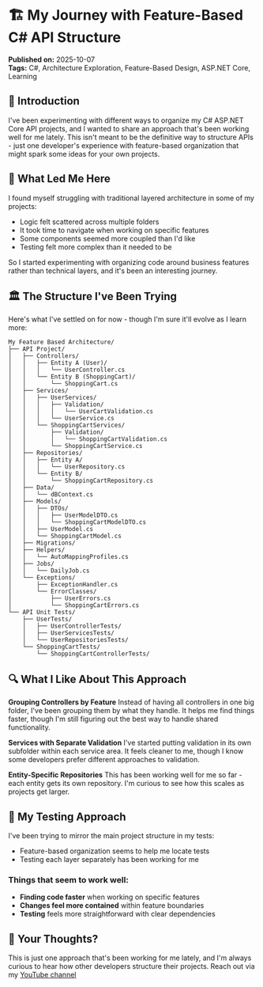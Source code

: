 # 🏗️ My Journey with Feature-Based C# API Structure

**Published on:** 2025-10-07  
**Tags:** C#, Architecture Exploration, Feature-Based Design, ASP.NET Core, Learning  

## 🚀 Introduction

I've been experimenting with different ways to organize my C# ASP.NET Core API projects, and I wanted to share an approach that's been working well for me lately. This isn't meant to be the definitive way to structure APIs - just one developer's experience with feature-based organization that might spark some ideas for your own projects.

## 🤔 What Led Me Here

I found myself struggling with traditional layered architecture in some of my projects:
- Logic felt scattered across multiple folders
- It took time to navigate when working on specific features
- Some components seemed more coupled than I'd like
- Testing felt more complex than it needed to be

So I started experimenting with organizing code around business features rather than technical layers, and it's been an interesting journey.

## 🏛️ The Structure I've Been Trying

Here's what I've settled on for now - though I'm sure it'll evolve as I learn more:

```
My Feature Based Architecture/
├── API Project/
│   ├── Controllers/
│   │   ├── Entity A (User)/
│   │   │   └── UserController.cs
│   │   └── Entity B (ShoppingCart)/
│   │       └── ShoppingCart.cs
│   ├── Services/
│   │   ├── UserServices/
│   │   │   ├── Validation/
│   │   │   │   └── UserCartValidation.cs
│   │   │   └── UserService.cs
│   │   └── ShoppingCartServices/
│   │       ├── Validation/
│   │       │   └── ShoppingCartValidation.cs
│   │       └── ShoppingCartService.cs
│   ├── Repositories/
│   │   ├── Entity A/
│   │   │   └── UserRepository.cs
│   │   └── Entity B/
│   │       └── ShoppingCartRepository.cs
│   ├── Data/
│   │   └── dBContext.cs
│   ├── Models/
│   │   ├── DTOs/
│   │   │   ├── UserModelDTO.cs
│   │   │   └── ShoppingCartModelDTO.cs
│   │   ├── UserModel.cs
│   │   └── ShoppingCartModel.cs
│   ├── Migrations/
│   ├── Helpers/
│   │   └── AutoMappingProfiles.cs
│   ├── Jobs/
│   │   └── DailyJob.cs
│   └── Exceptions/
│       ├── ExceptionHandler.cs
│       └── ErrorClasses/
│           ├── UserErrors.cs
│           └── ShoppingCartErrors.cs
└── API Unit Tests/
    ├── UserTests/
    │   ├── UserControllerTests/
    │   ├── UserServicesTests/
    │   └── UserRepositoriesTests/
    └── ShoppingCartTests/
        └── ShoppingCartControllerTests/
```

## 🔍 What I Like About This Approach

**Grouping Controllers by Feature**
Instead of having all controllers in one big folder, I've been grouping them by what they handle. It helps me find things faster, though I'm still figuring out the best way to handle shared functionality.

 **Services with Separate Validation**
I've started putting validation in its own subfolder within each service area. It feels cleaner to me, though I know some developers prefer different approaches to validation.

 **Entity-Specific Repositories**
This has been working well for me so far - each entity gets its own repository. I'm curious to see how this scales as projects get larger.


## 🧪 My Testing Approach

I've been trying to mirror the main project structure in my tests:
- Feature-based organization seems to help me locate tests
- Testing each layer separately has been working for me

### Things that seem to work well:
- **Finding code faster** when working on specific features
- **Changes feel more contained** within feature boundaries
- **Testing** feels more straightforward with clear dependencies


## 🤔 Your Thoughts?

This is just one approach that's been working for me lately, and I'm always curious to hear how other developers structure their projects. Reach out via my [YouTube channel](https://www.youtube.com/@therealThesner/featured) 